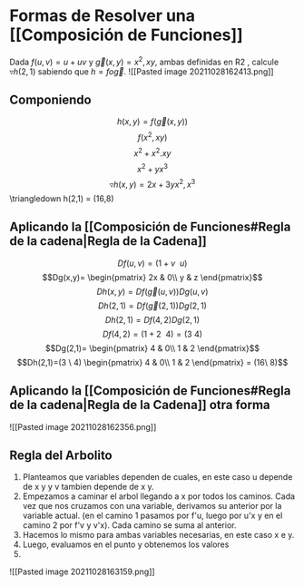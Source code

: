 # Formas de Resolver una [[Composición de Funciones]]

Dada $f (u,v) = u + uv$ y $\vec g(x,y) = x^2,xy$, ambas definidas en R2 , calcule $\triangledown h(2,1)$ sabiendo
que $h =  f o \vec g$.
![[Pasted image 20211028162413.png]]
## Componiendo
$$h(x,y)=f(\vec g(x,y))$$
$$f(x^2, xy)$$
$$x^2 + x^2.xy$$
$$x^2+yx^3$$
$$\triangledown h(x,y) =2x+3yx^2, x^3$$
\triangledown h(2,1) = (16,8)

## Aplicando la [[Composición de Funciones#Regla de la cadena|Regla de la Cadena]]
$$Df(u,v)= (1+v \ \  u)$$
$$Dg(x,y)= \begin{pmatrix}  
2x & 0\\  
y & z
\end{pmatrix}$$
$$Dh(x,y)=Df(\vec g(u,v))Dg(u,v)$$
$$Dh(2,1)=Df(\vec g(2,1))Dg(2,1)$$
$$Dh(2,1)=Df(4,2)Dg(2,1)$$
$$Df(4,2)= (1+2 \ \  4)=(3 \ 4)$$
$$Dg(2,1)= \begin{pmatrix}  
4 & 0\\  
1 & 2
\end{pmatrix}$$
$$Dh(2,1)=(3 \ 4) \begin{pmatrix}  
4 & 0\\  
1 & 2
\end{pmatrix} = (16\ 8)$$


## Aplicando la [[Composición de Funciones#Regla de la cadena|Regla de la Cadena]] otra forma

![[Pasted image 20211028162356.png]]

## Regla del Arbolito
1. Planteamos que variables dependen de cuales, en este caso u depende de x y y v tambien depende de x y. 
2. Empezamos a caminar el arbol llegando a x por todos los caminos. Cada vez que nos cruzamos con una variable, derivamos su anterior por la variable actual. (en el camino 1 pasamos por f'u, luego por u'x y en el camino 2 por f'v y v'x). Cada camino se suma al anterior.
3. Hacemos lo mismo para ambas variables necesarias, en este caso x e y. 
4. Luego, evaluamos en el punto y obtenemos los valores
5. 
![[Pasted image 20211028163159.png]]
